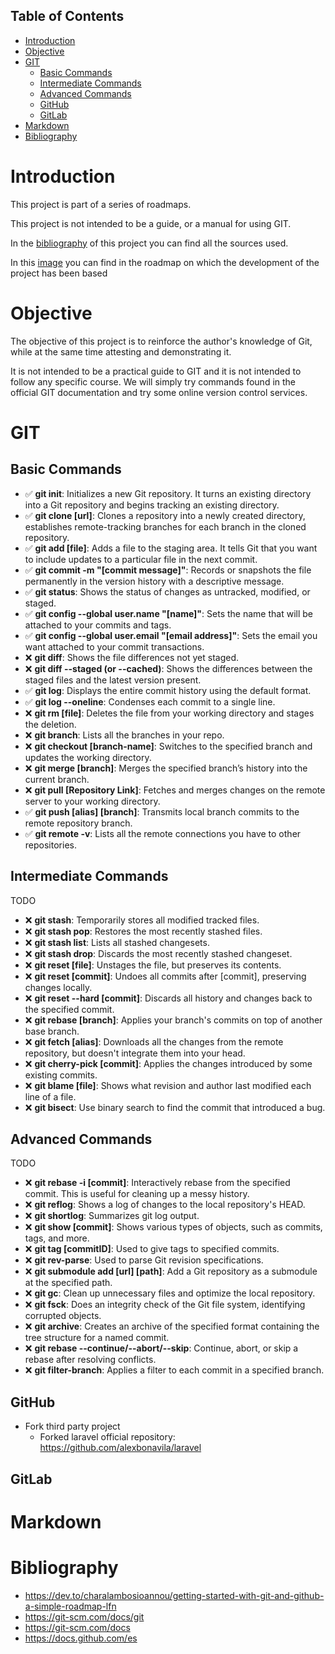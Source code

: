 ## Table of Contents
- [Introduction](#introduction)
- [Objective](#objective)
- [GIT](#git)
  - [Basic Commands](#basic-commands)
  - [Intermediate Commands](#intermediate-commands)
  - [Advanced Commands](#advanced-commands)
  - [GitHub](#github)
  - [GitLab](#gitlab)
- [Markdown](#markdown)
- [Bibliography](#bibliography)


# Introduction 
This project is part of a series of roadmaps.

This project is not intended to be a guide, or a manual for using GIT.

In the [bibliography](#bibliography) of this project you can find all the sources used.

In this [image](./sources/roadmaps/GitHub_RoadMap.png) you can find in the roadmap on which the development of the project has been based

# Objective
The objective of this project is to reinforce the author's knowledge of Git, while at the same time attesting and demonstrating it.

It is not intended to be a practical guide to GIT and it is not intended to follow any specific course. We will simply try commands found in the official GIT documentation and try some online version control services.

# GIT
## Basic Commands
- ✅ **git init**: Initializes a new Git repository. It turns an existing directory into a Git repository and begins tracking an existing directory.
- ✅ **git clone [url]**: Clones a repository into a newly created directory, establishes remote-tracking branches for each branch in the cloned repository.
- ✅ **git add [file]**: Adds a file to the staging area. It tells Git that you want to include updates to a particular file in the next commit.
- ✅ **git commit -m "[commit message]"**: Records or snapshots the file permanently in the version history with a descriptive message.
- ✅ **git status**: Shows the status of changes as untracked, modified, or staged.
- ✅ **git config --global user.name "[name]"**: Sets the name that will be attached to your commits and tags.
- ✅ **git config --global user.email "[email address]"**: Sets the email you want attached to your commit transactions.
- ❌ **git diff**: Shows the file differences not yet staged.
- ❌ **git diff --staged (or --cached)**: Shows the differences between the staged files and the latest version present.
- ✅ **git log**: Displays the entire commit history using the default format.
- ✅ **git log --oneline**: Condenses each commit to a single line.
- ❌ **git rm [file]**: Deletes the file from your working directory and stages the deletion.
- ❌ **git branch**: Lists all the branches in your repo.
- ❌ **git checkout [branch-name]**: Switches to the specified branch and updates the working directory.
- ❌ **git merge [branch]**: Merges the specified branch’s history into the current branch.
- ❌ **git pull [Repository Link]**: Fetches and merges changes on the remote server to your working directory.
- ✅ **git push [alias] [branch]**: Transmits local branch commits to the remote repository branch.
- ✅ **git remote -v**: Lists all the remote connections you have to other repositories.

## Intermediate Commands
TODO
- ❌ **git stash**: Temporarily stores all modified tracked files.
- ❌ **git stash pop**: Restores the most recently stashed files.
- ❌ **git stash list**: Lists all stashed changesets.
- ❌ **git stash drop**: Discards the most recently stashed changeset.
- ❌ **git reset [file]**: Unstages the file, but preserves its contents.
- ❌ **git reset [commit]**: Undoes all commits after [commit], preserving changes locally.
- ❌ **git reset --hard [commit]**: Discards all history and changes back to the specified commit.
- ❌ **git rebase [branch]**: Applies your branch's commits on top of another base branch.
- ❌ **git fetch [alias]**: Downloads all the changes from the remote repository, but doesn't integrate them into your head.
- ❌ **git cherry-pick [commit]**: Applies the changes introduced by some existing commits.
- ❌ **git blame [file]**: Shows what revision and author last modified each line of a file.
- ❌ **git bisect**: Use binary search to find the commit that introduced a bug.

## Advanced Commands
TODO
- ❌ **git rebase -i [commit]**: Interactively rebase from the specified commit. This is useful for cleaning up a messy history.
- ❌ **git reflog**: Shows a log of changes to the local repository's HEAD.
- ❌ **git shortlog**: Summarizes git log output.
- ❌ **git show [commit]**: Shows various types of objects, such as commits, tags, and more.
- ❌ **git tag [commitID]**: Used to give tags to specified commits.
- ❌ **git rev-parse**: Used to parse Git revision specifications.
- ❌ **git submodule add [url] [path]**: Add a Git repository as a submodule at the specified path.
- ❌ **git gc**: Clean up unnecessary files and optimize the local repository.
- ❌ **git fsck**: Does an integrity check of the Git file system, identifying corrupted objects.
- ❌ **git archive**: Creates an archive of the specified format containing the tree structure for a named commit.
- ❌ **git rebase --continue/--abort/--skip**: Continue, abort, or skip a rebase after resolving conflicts.
- ❌ **git filter-branch**: Applies a filter to each commit in a specified branch.

## GitHub
- Fork third party project
  - Forked laravel official repository: https://github.com/alexbonavila/laravel

## GitLab


# Markdown


# Bibliography
- https://dev.to/charalambosioannou/getting-started-with-git-and-github-a-simple-roadmap-lfn
- https://git-scm.com/docs/git
- https://git-scm.com/docs
- https://docs.github.com/es